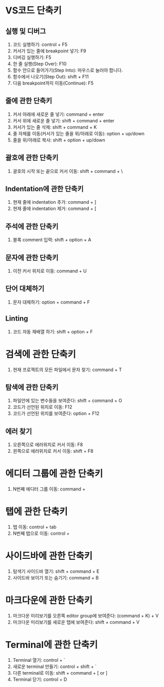 # **VS코드 단축키**

## 실행 및 디버그
1. 코드 실행하기: control + F5
1. 커서가 있는 줄에 breakpoint 넣기: F9
1. 디버깅 실행하기: F5
1. 한 줄 실행(Step Over): F10
1. 함수 안으로 들어가기(Step Into): 마우스로 눌러야 합니다.
1. 함수에서 나오기(Step Out): shift + F11
1. 다음 breakpoint까지 이동(Continue): F5

## 줄에 관한 단축키
1. 커서 아래에 새로운 줄 넣기: command + enter
1. 커서 위에 새로운 줄 넣기: shift + command + enter
1. 커서가 있는 줄 삭제: shift + command + K
1. 줄 자체를 이동(커서가 있는 줄을 위/아래로 이동): option + up/down
1. 줄을 위/아래로 복사: shift + option + up/down

## 괄호에 관한 단축키
1. 괄호의 시작 또는 끝으로 커서 이동: shift + command + \

## Indentation에 관한 단축키
1. 현재 줄에 indentation 추가: command + ]
1. 현재 줄에 indentation 제거: command + [

## 주석에 관한 단축키
1. 블록 comment 입력: shift + option + A

## 문자에 관한 단축키
1. 이전 커서 위치로 이동: command + U

## 단어 대체하기
1. 문자 대체하기: option + command + F

## Linting
1. 코드 자동 재배열 하기: shift + option + F

# 검색에 관한 단축키
1. 현재 프로젝트의 모든 파일에서 문자 찾기: command + T

## 탐색에 관한 단축키
1. 파일안에 있는 변수들을 보여준다: shift + command + O
1. 코드가 선언된 위치로 이동: F12
1. 코드가 선언된 위치를 보여준다: option + F12

## 에러 찾기
1. 오른쪽으로 에러위치로 커서 이동: F8
1. 윈쪽으로 에러위치로 커서 이동: shift + F8

# 에디터 그룹에 관한 단축키
1. N번째 에디터 그룹 이동: command + <N>

# 탭에 관한 단축키
1. 탭 이동: control + tab
1. N번째 탭으로 이동: control + <N>

# 사이드바에 관한 단축키
1. 탐색기 사이드바 열기: shift + command + E
1. 사이드바 보이기 또는 숨기기: command + B

# 마크다운에 관한 단축키
1. 마크다운 미리보기를 오른쪽 editor group에 보여준다: (command + K) + V
1. 마크다운 미리보기를 새로운 탭에 보여준다: shift + command + V

# Terminal에 관한 단축키
1. Terminal 열기: control + `
1. 새로운 terminal 만들기: control + shift + `
1. 다른 terminal로 이동: shift + command + [ or ]
1. Terminal 닫기: control + D